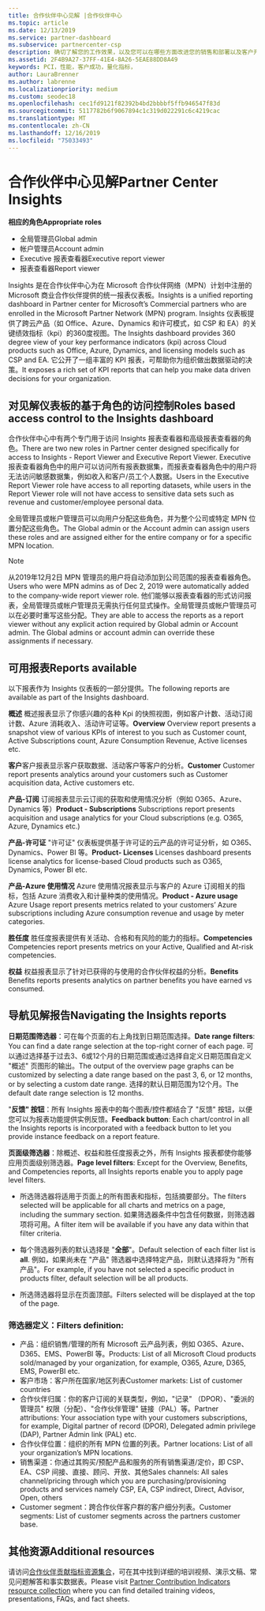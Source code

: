 ```yaml
---
title: 合作伙伴中心见解 |合作伙伴中心
ms.topic: article
ms.date: 12/13/2019
ms.service: partner-dashboard
ms.subservice: partnercenter-csp
description: 确切了解您的工作效果，以及您可以在哪些方面改进您的销售和部署以及客户开发
ms.assetid: 2F4B9A27-37FF-41E4-8A26-5EAE88DD8A49
keywords: PCI，性能，客户成功，量化指标，
author: LauraBrenner
ms.author: labrenne
ms.localizationpriority: medium
ms.custom: seodec18
ms.openlocfilehash: cec1fd9121f82392b4bd2bbbbf5ffb946547f83d
ms.sourcegitcommit: 5117782b6f9067894c1c319d022291c6c4219cac
ms.translationtype: MT
ms.contentlocale: zh-CN
ms.lasthandoff: 12/16/2019
ms.locfileid: "75033493"
---
```

# <a name="partner-center-insights"></a><span data-ttu-id="2b2f1-104">合作伙伴中心见解</span><span class="sxs-lookup"><span data-stu-id="2b2f1-104">Partner Center Insights</span></span>

<span data-ttu-id="2b2f1-105">**相应的角色**</span><span class="sxs-lookup"><span data-stu-id="2b2f1-105">**Appropriate roles**</span></span>
- <span data-ttu-id="2b2f1-106">全局管理员</span><span class="sxs-lookup"><span data-stu-id="2b2f1-106">Global admin</span></span>
- <span data-ttu-id="2b2f1-107">帐户管理员</span><span class="sxs-lookup"><span data-stu-id="2b2f1-107">Account admin</span></span>
- <span data-ttu-id="2b2f1-108">Executive 报表查看器</span><span class="sxs-lookup"><span data-stu-id="2b2f1-108">Executive report viewer</span></span>
- <span data-ttu-id="2b2f1-109">报表查看器</span><span class="sxs-lookup"><span data-stu-id="2b2f1-109">Report viewer</span></span>

<span data-ttu-id="2b2f1-110">Insights 是在合作伙伴中心为在 Microsoft 合作伙伴网络（MPN）计划中注册的 Microsoft 商业合作伙伴提供的统一报表仪表板。</span><span class="sxs-lookup"><span data-stu-id="2b2f1-110">Insights is a unified reporting dashboard in Partner center for Microsoft’s Commercial partners who are enrolled in the Microsoft Partner Network (MPN) program.</span></span> <span data-ttu-id="2b2f1-111">Insights 仪表板提供了跨云产品（如 Office、Azure、Dynamics 和许可模式，如 CSP 和 EA）的关键绩效指标（kpi）的360度视图。</span><span class="sxs-lookup"><span data-stu-id="2b2f1-111">The Insights dashboard provides 360 degree view of your key performance indicators (kpi) across Cloud products such as Office, Azure, Dynamics, and licensing models such as CSP and EA.</span></span> <span data-ttu-id="2b2f1-112">它公开了一组丰富的 KPI 报表，可帮助你为组织做出数据驱动的决策。</span><span class="sxs-lookup"><span data-stu-id="2b2f1-112">It exposes a rich set of KPI reports that can help you make data driven decisions for your organization.</span></span> 

## <a name="roles-based-access-control-to-the-insights-dashboard"></a><span data-ttu-id="2b2f1-113">对见解仪表板的基于角色的访问控制</span><span class="sxs-lookup"><span data-stu-id="2b2f1-113">Roles based access control to the Insights dashboard</span></span>

<span data-ttu-id="2b2f1-114">合作伙伴中心中有两个专门用于访问 Insights 报表查看器和高级报表查看器的角色。</span><span class="sxs-lookup"><span data-stu-id="2b2f1-114">There are two new roles in Partner center designed specifically for access to Insights - Report Viewer and Executive Report Viewer.</span></span>  <span data-ttu-id="2b2f1-115">Executive 报表查看器角色中的用户可以访问所有报表数据集，而报表查看器角色中的用户将无法访问敏感数据集，例如收入和客户/员工个人数据。</span><span class="sxs-lookup"><span data-stu-id="2b2f1-115">Users in the Executive Report Viewer role have access to all reporting datasets, while users in the Report Viewer role will not have access to sensitive data sets such as revenue and customer/employee personal data.</span></span> 

<span data-ttu-id="2b2f1-116">全局管理员或帐户管理员可以向用户分配这些角色，并为整个公司或特定 MPN 位置分配这些角色。</span><span class="sxs-lookup"><span data-stu-id="2b2f1-116">The Global admin or the Account admin can assign users these roles and are assigned either for the entire company or for a specific MPN location.</span></span>  

>[!Note] 
><span data-ttu-id="2b2f1-117">从2019年12月2日 MPN 管理员的用户将自动添加到公司范围的报表查看器角色。</span><span class="sxs-lookup"><span data-stu-id="2b2f1-117">Users who were MPN admins as of Dec 2, 2019 were automatically added to the company-wide report viewer role.</span></span> <span data-ttu-id="2b2f1-118">他们能够以报表查看器的形式访问报表，全局管理员或帐户管理员无需执行任何显式操作。全局管理员或帐户管理员可以在必要时重写这些分配。</span><span class="sxs-lookup"><span data-stu-id="2b2f1-118">They are able to access the reports as a report viewer without any explicit action required by Global admin or Account admin. The Global admins or account admin can override these assignments if necessary.</span></span> 

## <a name="reports-available"></a><span data-ttu-id="2b2f1-119">可用报表</span><span class="sxs-lookup"><span data-stu-id="2b2f1-119">Reports available</span></span>

<span data-ttu-id="2b2f1-120">以下报表作为 Insights 仪表板的一部分提供。</span><span class="sxs-lookup"><span data-stu-id="2b2f1-120">The following reports are available as part of the Insights dashboard.</span></span>

<span data-ttu-id="2b2f1-121">**概述**   概述报表显示了你感兴趣的各种 Kpi 的快照视图，例如客户计数、活动订阅计数、Azure 消耗收入、活动许可证等。</span><span class="sxs-lookup"><span data-stu-id="2b2f1-121">**Overview**    Overview report presents a snapshot view of various KPIs of interest to you such as Customer count, Active Subscriptions count, Azure Consumption Revenue, Active licenses etc.</span></span>

<span data-ttu-id="2b2f1-122">**客户**客户报表显示客户获取数据、活动客户等客户的分析。</span><span class="sxs-lookup"><span data-stu-id="2b2f1-122">**Customer** Customer report presents analytics around your customers such as Customer acquisition data, Active customers etc.</span></span> 

<span data-ttu-id="2b2f1-123">**产品-订阅**    订阅报表显示云订阅的获取和使用情况分析（例如 O365、Azure、Dynamics 等）</span><span class="sxs-lookup"><span data-stu-id="2b2f1-123">**Product - Subscriptions**     Subscriptions report presents acquisition and usage analytics for your Cloud subscriptions (e.g. O365, Azure, Dynamics etc.)</span></span> 

<span data-ttu-id="2b2f1-124">**产品-许可证**  "许可证" 仪表板提供基于许可证的云产品的许可证分析，如 O365、Dynamics、Power BI 等。</span><span class="sxs-lookup"><span data-stu-id="2b2f1-124">**Product- Licenses**   Licenses dashboard presents license analytics for license-based Cloud products such as O365, Dynamics, Power BI etc.</span></span>

<span data-ttu-id="2b2f1-125">**产品-Azure 使用情况**  Azure 使用情况报表显示与客户的 Azure 订阅相关的指标，包括 Azure 消费收入和计量种类的使用情况。</span><span class="sxs-lookup"><span data-stu-id="2b2f1-125">**Product - Azure usage**   Azure Usage report presents metrics related to your customers’ Azure subscriptions including Azure consumption revenue and usage by meter categories.</span></span>

<span data-ttu-id="2b2f1-126">**胜任度**   胜任度报表提供有关活动、合格和有风险的能力的指标。</span><span class="sxs-lookup"><span data-stu-id="2b2f1-126">**Competencies**    Competencies report presents metrics on your Active, Qualified and At-risk competencies.</span></span>

<span data-ttu-id="2b2f1-127">**权益**   权益报表显示了针对已获得的与使用的合作伙伴权益的分析。</span><span class="sxs-lookup"><span data-stu-id="2b2f1-127">**Benefits**    Benefits reports presents analytics on partner benefits you have earned vs consumed.</span></span>

## <a name="navigating-the-insights-reports"></a><span data-ttu-id="2b2f1-128">导航见解报告</span><span class="sxs-lookup"><span data-stu-id="2b2f1-128">Navigating the Insights reports</span></span> 


<span data-ttu-id="2b2f1-129">**日期范围筛选器**：可在每个页面的右上角找到日期范围选择。</span><span class="sxs-lookup"><span data-stu-id="2b2f1-129">**Date range filters**: You can find a date range selection at the top-right corner of each page.</span></span> <span data-ttu-id="2b2f1-130">可以通过选择基于过去3、6或12个月的日期范围或通过选择自定义日期范围自定义 "概述" 页图形的输出。</span><span class="sxs-lookup"><span data-stu-id="2b2f1-130">The output of the overview page graphs can be customized by selecting a date range based on the past 3, 6, or 12 months, or by selecting a custom date range.</span></span> <span data-ttu-id="2b2f1-131">选择的默认日期范围为12个月。</span><span class="sxs-lookup"><span data-stu-id="2b2f1-131">The default date range selection is 12 months.</span></span> 


<span data-ttu-id="2b2f1-132">"**反馈" 按钮**：所有 Insights 报表中的每个图表/控件都结合了 "反馈" 按钮，以便您可以为报表功能提供实例反馈。</span><span class="sxs-lookup"><span data-stu-id="2b2f1-132">**Feedback button**: Each chart/control in all the Insights reports is incorporated with a feedback button to let you provide instance feedback on a report feature.</span></span> 

 
<span data-ttu-id="2b2f1-133">**页面级筛选器**：除概述、权益和胜任度报表之外，所有 Insights 报表都使你能够应用页面级别筛选器。</span><span class="sxs-lookup"><span data-stu-id="2b2f1-133">**Page level filters**: Except for the Overview, Benefits, and Competencies reports, all Insights reports enable you to apply page level filters.</span></span> 

- <span data-ttu-id="2b2f1-134">所选筛选器将适用于页面上的所有图表和指标，包括摘要部分。</span><span class="sxs-lookup"><span data-stu-id="2b2f1-134">The filters selected will be applicable for all charts and metrics on a page, including the summary section.</span></span> <span data-ttu-id="2b2f1-135">如果筛选器条件中包含任何数据，则筛选器项将可用。</span><span class="sxs-lookup"><span data-stu-id="2b2f1-135">A filter item will be available if you have any data within that filter criteria.</span></span> 

- <span data-ttu-id="2b2f1-136">每个筛选器列表的默认选择是 "**全部**"。</span><span class="sxs-lookup"><span data-stu-id="2b2f1-136">Default selection of each filter list is **all**.</span></span> <span data-ttu-id="2b2f1-137">例如，如果尚未在 "产品" 筛选器中选择特定产品，则默认选择将为 "所有产品"。</span><span class="sxs-lookup"><span data-stu-id="2b2f1-137">For example, if you have not selected a specific product in products filter, default selection will be all products.</span></span>

- <span data-ttu-id="2b2f1-138">所选筛选器将显示在页面顶部。</span><span class="sxs-lookup"><span data-stu-id="2b2f1-138">Filters selected will be displayed at the top of the page.</span></span> 

 ### <a name="filters-definition"></a><span data-ttu-id="2b2f1-139">筛选器定义：</span><span class="sxs-lookup"><span data-stu-id="2b2f1-139">Filters definition:</span></span>

- <span data-ttu-id="2b2f1-140">产品：组织销售/管理的所有 Microsoft 云产品列表，例如 O365、Azure、D365、EMS、PowerBI 等。</span><span class="sxs-lookup"><span data-stu-id="2b2f1-140">Products: List of all Microsoft Cloud products sold/managed by your organization, for example,  O365, Azure, D365, EMS, PowerBI etc.</span></span>
- <span data-ttu-id="2b2f1-141">客户市场：客户所在国家/地区列表</span><span class="sxs-lookup"><span data-stu-id="2b2f1-141">Customer markets: List of customer countries</span></span>
- <span data-ttu-id="2b2f1-142">合作伙伴归属：你的客户订阅的关联类型，例如，"记录" （DPOR）、"委派的管理员" 权限（分配）、"合作伙伴管理" 链接（PAL）等。</span><span class="sxs-lookup"><span data-stu-id="2b2f1-142">Partner attributions: Your association type with your customers subscriptions, for example,  Digital partner of record (DPOR), Delegated admin privilege (DAP), Partner Admin link (PAL) etc.</span></span> 
- <span data-ttu-id="2b2f1-143">合作伙伴位置：组织的所有 MPN 位置的列表。</span><span class="sxs-lookup"><span data-stu-id="2b2f1-143">Partner locations: List of all your organization’s MPN locations.</span></span> 
- <span data-ttu-id="2b2f1-144">销售渠道：你通过其购买/预配产品和服务的所有销售渠道/定价，即 CSP、EA、CSP 间接、直接、顾问、开放、其他</span><span class="sxs-lookup"><span data-stu-id="2b2f1-144">Sales channels: All sales channel/pricing through which you are purchasing/provisioning products and services namely CSP, EA, CSP indirect, Direct, Advisor, Open, others</span></span>
- <span data-ttu-id="2b2f1-145">Customer segment：跨合作伙伴客户群的客户细分列表。</span><span class="sxs-lookup"><span data-stu-id="2b2f1-145">Customer segments: List of customer segments across the partners customer base.</span></span>



## <a name="additional-resources"></a><span data-ttu-id="2b2f1-146">其他资源</span><span class="sxs-lookup"><span data-stu-id="2b2f1-146">Additional resources</span></span>

<span data-ttu-id="2b2f1-147">请访问[合作伙伴贡献指标资源集合](https://partner.microsoft.com/asset/collection/pci-learn#/)，可在其中找到详细的培训视频、演示文稿、常见问题解答和事实数据表。</span><span class="sxs-lookup"><span data-stu-id="2b2f1-147">Please visit [Partner Contribution Indicators resource collection](https://partner.microsoft.com/asset/collection/pci-learn#/) where you can find detailed training videos, presentations, FAQs, and fact sheets.</span></span> 




